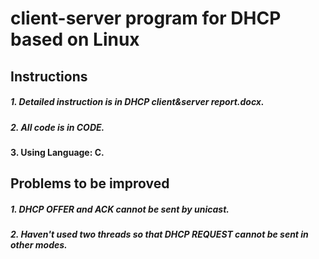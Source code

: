 # client-server program for DHCP based on Linux

## Instructions

##### 1. Detailed instruction is in DHCP client&server report.docx.

##### 2. All code is in CODE.

#### 3. Using Language: C.

## Problems to be improved

##### 1. DHCP OFFER and ACK cannot be sent by unicast.

##### 2. Haven't used two threads so that DHCP REQUEST cannot be sent in other modes.


